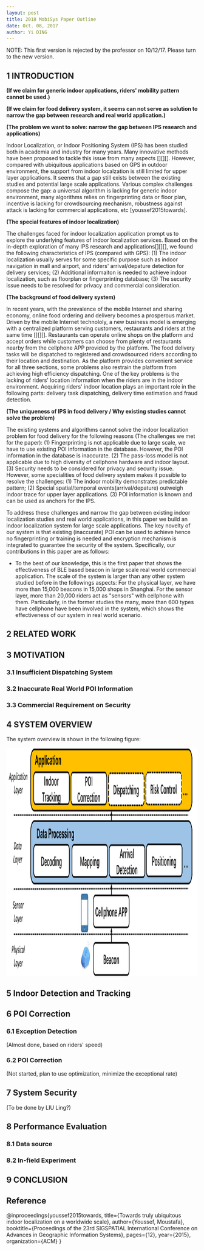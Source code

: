 ```yaml
--- 
layout: post
title: 2018 MobiSys Paper Outline
date: Oct. 08, 2017
author: Yi DING
---
```


[comment]: # (This is the outline for the 2018 MobiSys paper)

NOTE: This first version is rejected by the professor on 10/12/17. Please turn to the new version.
 
## 1 INTRODUCTION

[comment]: # (The importance of the problems addressed)
[comment]: # (The novelty of the proposed solutions)
[comment]: # (The technical depth)
[comment]: # (The potential impact)

**(If we claim for generic indoor applications, riders' mobility pattern cannot be used.)**

**(If we claim for food delivery system, it seems can not serve as solution to narrow the gap between research and real world application.)**

**(The problem we want to solve: narrow the gap between IPS research and applications)**

Indoor Localization, or Indoor Positioning System (IPS) has been studied both in academia and industry for many years. Many innovative methods have been proposed to tackle this issue from many aspects [][][]. However, compared with ubiquitous applications based on GPS in outdoor environment, the support from indoor localzation is still limited for upper layer applications. It seems that a gap still exists between the existing studies and potential large scale applications. Various complex challenges compose the gap: a universal algorithm is lacking for generic indoor environment, many algorithms relies on fingerprinting data or floor plan, incentive is lacking for crowdsourcing mechanism, robustness against attack is lacking for commercial applications, etc [youssef2015towards].

**(The special features of indoor localization)**

The challenges faced for indoor localization application prompt us to explore the underlying features of indoor localization services. Based on the in-depth exploration of many IPS research and applications[][][], we found the following characteristics of IPS (compared with GPS): (1) The indoor localization usually serves for some specific purpose such as indoor navigation in mall and airport, and riders' arrival/depature detection for delivery services; (2) Additional informaiton is needed to achieve indoor localization, such as floorplan or fingerprinting database; (3) The security issue needs to be resolved for privacy and commercial consideration.

**(The background of food delivery system)**

In recent years, with the prevalence of the mobile Internet and sharing economy, online food ordering and delivery becomes a prosperous market. Driven by the mobile Internet technololy, a new business model is emerging with a centralized platform  serving customers, restaurants and riders at the same time [][][]. Restaurants can operate online shops on the platform and accept orders while customers can choose from plenty of restaurants nearby from the cellphone APP provided by the platform. The food delivery tasks will be dispatched to registered and crowdsourced riders according to their location and destination. As the platform provides convenient service for all three sections, some problems also restrain the platform from achieving high efficiency dispatching. One of the key problems is the lacking of riders' location information when the riders are in the indoor environment.  Acquiring riders' indoor location plays an important role in the following parts: delivery task dispatching, delivery time estimation and fraud detection.

**(The uniqueness of IPS in food delivery / Why existing studies cannot solve the problem)**

The existing systems and algorithms cannot solve the indoor localization problem for food delivery for the following reasons (The challenges we met for the paper): (1) Fingerprinting is not applicable due to large scale, we have to use existing POI information in the database. However, the POI information in the database is inaccurate. (2) The pass-loss model is not applicable due to high diversity of cellphone hardware and indoor layout. (3) Security needs to be considered for privacy and security issue. However, some specialities of food delivery system makes it possible to resolve the challenges: (1) The indoor mobility demonstrates predictable pattern; (2) Special spatial/temporal events(arrival/depature) outweigh indoor trace for upper layer applications. (3) POI information is known and can be used as anchors for the IPS.

To address these challenges and narrow the gap between existing indoor localization studies and real world applications, in this paper we build an indoor localization system for large scale applications. The key novelty  of our system is that existing (inaccurate) POI can be used to achieve hence no fingerprinting or training is needed and encryption mechanism is integrated to guarantee the security of the system. Specifically, our contributions in this paper are as follows: 

* To the best of our knowledge, this is the first paper that shows the effectiveness of BLE based beacon in large scale real world commercial application. The scale of the system is larger than any other system studied before in the followings aspects: For the physical layer, we have more than 15,000 beacons in 15,000 shops in Shanghai. For the sensor layer, more than 20,000 riders act as "sensors" with cellphone with them. Particularly, in the former studies the many, more than 600 types have cellphone have been involved in the system, which shows the effectiveness of our system in real world scenario. 


## 2 RELATED WORK

## 3 MOTIVATION
### 3.1 Insufficient Dispatching System


### 3.2 Inaccurate Real World POI Information
### 3.3 Commercial Requirement on Security

## 4 SYSTEM OVERVIEW
The system overview is shown in the following figure:
<p align = "center">
    <img src="figures/system-overview.png"  alt="system-overview", width="700", height="600">
</p>


## 5 Indoor Detection and Tracking

## 6 POI Correction
### 6.1 Exception Detection
(Almost done, based on riders' speed)

### 6.2 POI Correction
(Not started, plan to use optimization, minimize the exceptional rate)

## 7 System Security
(To be done by LIU Ling?)

## 8 Performance Evaluation
### 8.1 Data source
### 8.2 In-field Experiment

## 9 CONCLUSION

## Reference
@inproceedings{youssef2015towards,
  title={Towards truly ubiquitous indoor localization on a worldwide scale},
  author={Youssef, Moustafa},
  booktitle={Proceedings of the 23rd SIGSPATIAL International Conference on Advances in Geographic Information Systems},
  pages={12},
  year={2015},
  organization={ACM}
}